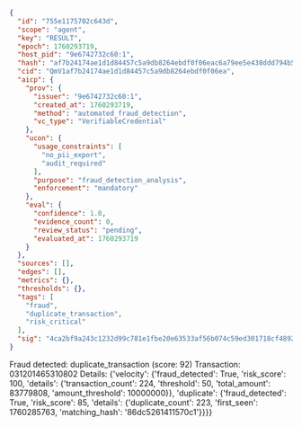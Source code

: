 ```json
{
  "id": "755e1175702c643d",
  "scope": "agent",
  "key": "RESULT",
  "epoch": 1760293719,
  "host_pid": "9e6742732c60:1",
  "hash": "af7b24174ae1d1d84457c5a9db8264ebdf0f06eac6a79ee5e438ddd794b5b8d7",
  "cid": "QmV1af7b24174ae1d1d84457c5a9db8264ebdf0f06ea",
  "aicp": {
    "prov": {
      "issuer": "9e6742732c60:1",
      "created_at": 1760293719,
      "method": "automated_fraud_detection",
      "vc_type": "VerifiableCredential"
    },
    "ucon": {
      "usage_constraints": [
        "no_pii_export",
        "audit_required"
      ],
      "purpose": "fraud_detection_analysis",
      "enforcement": "mandatory"
    },
    "eval": {
      "confidence": 1.0,
      "evidence_count": 0,
      "review_status": "pending",
      "evaluated_at": 1760293719
    }
  },
  "sources": [],
  "edges": [],
  "metrics": {},
  "thresholds": {},
  "tags": [
    "fraud",
    "duplicate_transaction",
    "risk_critical"
  ],
  "sig": "4ca2bf9a243c1232d99c781e1fbe20e63533af56b074c59ed301718cf48922a0"
}
```

Fraud detected: duplicate_transaction (score: 92)
Transaction: 031201465310802
Details: {'velocity': {'fraud_detected': True, 'risk_score': 100, 'details': {'transaction_count': 224, 'threshold': 50, 'total_amount': 83779808, 'amount_threshold': 10000000}}, 'duplicate': {'fraud_detected': True, 'risk_score': 85, 'details': {'duplicate_count': 223, 'first_seen': 1760285763, 'matching_hash': '86dc5261411570c1'}}}}